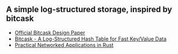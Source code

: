 ## A simple log-structured storage, inspired by bitcask

- [Official Bitcask Design Paper](https://riak.com/assets/bitcask-intro.pdf)
- [Bitcask - A Log-Structured Hash Table for Fast Key/Value Data](https://github.com/basho/bitcask)
- [Practical Networked Applications in Rust](https://github.com/pingcap/talent-plan/tree/master/courses/rust)
